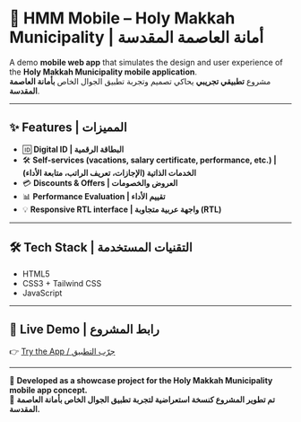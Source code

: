 # 📱 HMM Mobile – Holy Makkah Municipality | أمانة العاصمة المقدسة

A demo **mobile web app** that simulates the design and user experience of the **Holy Makkah Municipality mobile application**.  
مشروع **تطبيقي تجريبي** يحاكي تصميم وتجربة تطبيق الجوال الخاص **بأمانة العاصمة المقدسة**.

---

## ✨ Features | المميزات
- 🆔 **Digital ID | البطاقة الرقمية**  
- 🛠️ **Self-services (vacations, salary certificate, performance, etc.) | الخدمات الذاتية (الإجازات، تعريف الراتب، متابعة الأداء)**  
- 💳 **Discounts & Offers | العروض والخصومات**  
- 📊 **Performance Evaluation | تقييم الأداء**  
- 💡 **Responsive RTL interface | واجهة عربية متجاوبة (RTL)**  

---

## 🛠️ Tech Stack | التقنيات المستخدمة
- HTML5  
- CSS3 + Tailwind CSS  
- JavaScript  

---

## 🔗 Live Demo | رابط المشروع
👉 [Try the App / جرّب التطبيق](https://linah-bakhsh.github.io/hmm-mobile/)

---

🚀 **Developed as a showcase project for the Holy Makkah Municipality mobile app concept.**  
🚀 **تم تطوير المشروع كنسخة استعراضية لتجربة تطبيق الجوال الخاص بأمانة العاصمة المقدسة.**

